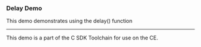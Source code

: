 ### Delay Demo

This demo demonstrates using the delay() function

---

This demo is a part of the C SDK Toolchain for use on the CE.

